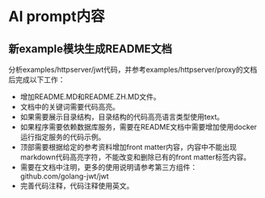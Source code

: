 # AI prompt内容


## 新example模块生成README文档

分析examples/httpserver/jwt代码，并参考examples/httpserver/proxy的文档后完成以下工作：
- 增加README.MD和README.ZH.MD文件。
- 文档中的关键词需要代码高亮。
- 如果需要展示目录结构，目录结构的代码高亮语言类型使用text。
- 如果程序需要依赖数据库服务，需要在README文档中需要增加使用docker运行指定服务的代码示例。
- 顶部需要根据给定的参考资料增加front matter内容，内容中不能出现markdown代码高亮字符，不能改变和删除已有的front matter标签内容。
- 需要在文档中注明，更多的使用说明请参考第三方组件：github.com/golang-jwt/jwt
- 完善代码注释，代码注释使用英文。
